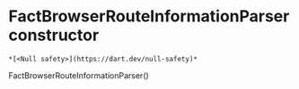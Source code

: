 


# FactBrowserRouteInformationParser constructor




    *[<Null safety>](https://dart.dev/null-safety)*



FactBrowserRouteInformationParser()












